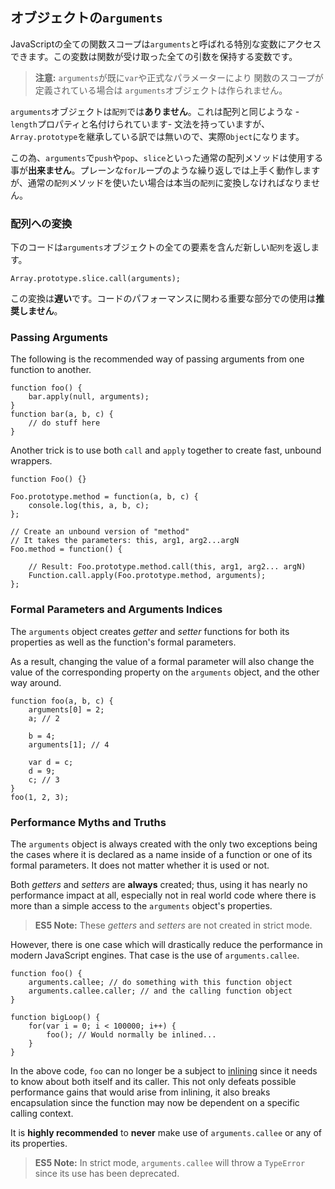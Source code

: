 ## オブジェクトの`arguments`

JavaScriptの全ての関数スコープは`arguments`と呼ばれる特別な変数にアクセスできます。この変数は関数が受け取った全ての引数を保持する変数です。

> **注意:** `arguments`が既に`var`や正式なパラメーターにより
> 関数のスコープが定義されている場合は
> `arguments`オブジェクトは作られません。

`arguments`オブジェクトは`配列`では**ありません**。これは配列と同じような -`length`プロパティと名付けられています- 文法を持っていますが、`Array.prototype`を継承している訳では無いので、実際`Object`になります。

この為、`arguments`で`push`や`pop`、`slice`といった通常の配列メソッドは使用する事が**出来ません**。プレーンな`for`ループのような繰り返しでは上手く動作しますが、通常の`配列`メソッドを使いたい場合は本当の`配列`に変換しなければなりません。

### 配列への変換

下のコードは`arguments`オブジェクトの全ての要素を含んだ新しい`配列`を返します。

    Array.prototype.slice.call(arguments);

この変換は**遅い**です。コードのパフォーマンスに関わる重要な部分での使用は**推奨しません**。

### Passing Arguments

The following is the recommended way of passing arguments from one function to
another.

    function foo() {
        bar.apply(null, arguments);
    }
    function bar(a, b, c) {
        // do stuff here
    }

Another trick is to use both `call` and `apply` together to create fast, unbound
wrappers.

    function Foo() {}

    Foo.prototype.method = function(a, b, c) {
        console.log(this, a, b, c);
    };

    // Create an unbound version of "method" 
    // It takes the parameters: this, arg1, arg2...argN
    Foo.method = function() {

        // Result: Foo.prototype.method.call(this, arg1, arg2... argN)
        Function.call.apply(Foo.prototype.method, arguments);
    };


### Formal Parameters and Arguments Indices

The `arguments` object creates *getter* and *setter* functions for both its 
properties as well as the function's formal parameters.

As a result, changing the value of a formal parameter will also change the value
of the corresponding property on the `arguments` object, and the other way around.

    function foo(a, b, c) {
        arguments[0] = 2;
        a; // 2                                                           

        b = 4;
        arguments[1]; // 4

        var d = c;
        d = 9;
        c; // 3
    }
    foo(1, 2, 3);

### Performance Myths and Truths

The `arguments` object is always created with the only two exceptions being the 
cases where it is declared as a name inside of a function or one of its formal 
parameters. It does not matter whether it is used or not.

Both *getters* and *setters* are **always** created; thus, using it has nearly 
no performance impact at all, especially not in real world code where there is 
more than a simple access to the `arguments` object's properties.

> **ES5 Note:** These *getters* and *setters* are not created in strict mode.

However, there is one case which will drastically reduce the performance in
modern JavaScript engines. That case is the use of `arguments.callee`.

    function foo() {
        arguments.callee; // do something with this function object
        arguments.callee.caller; // and the calling function object
    }

    function bigLoop() {
        for(var i = 0; i < 100000; i++) {
            foo(); // Would normally be inlined...
        }
    }

In the above code, `foo` can no longer be a subject to [inlining][1] since it 
needs to know about both itself and its caller. This not only defeats possible 
performance gains that would arise from inlining, it also breaks encapsulation
since the function may now be dependent on a specific calling context.

It is **highly recommended** to **never** make use of `arguments.callee` or any of 
its properties.

> **ES5 Note:** In strict mode, `arguments.callee` will throw a `TypeError` since 
> its use has been deprecated.

[1]: http://en.wikipedia.org/wiki/Inlining


